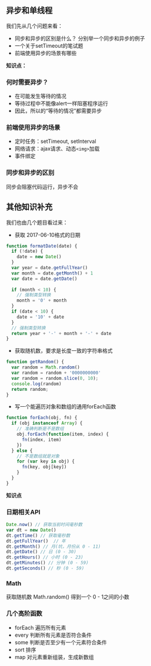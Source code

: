 ## 异步和单线程

我们先从几个问题来看：

* 同步和异步的区别是什么？ 分别举一个同步和异步的例子
* 一个关于setTimeout的笔试题
* 前端使用异步的场景有哪些

**知识点：**

### 何时需要异步？

* 在可能发生等待的情况
* 等待过程中不能像alert一样阻塞程序运行
* 因此，所以的“等待的情况”都需要异步

### 前端使用异步的场景

* 定时任务：setTimeout, setInterval
* 网络请求：ajax请求、动态`<img>`加载
* 事件绑定

### 同步和异步的区别

同步会阻塞代码运行，异步不会

## 其他知识补充

我们也由几个题目看过来：

* 获取 2017-06-10格式的日期

```js
function formatDate(date) {
  if (!date) {
    date = new Date()
  }
  var year = date.getFullYear()
  var month = date.getMonth() + 1
  var date = date.getDate()
  
  if (month < 10) {
    // 强制类型转换
    month = '0' + month
  }
  if (date < 10) {
    date = '10' + date
  }
  // 强制类型转换
  return year + '-' + month + '-' + date
}
```

* 获取随机数，要求是长度一致的字符串格式

```js
function getRandom() {
  var random = Math.random()
  var random = random + '0000000000'
  var random = random.slice(0, 10);
  console.log(random)
  return random;
}
```

* 写一个能遍历对象和数组的通用forEach函数
```js
function forEach(obj, fn) {
  if (obj instanceof Array) {
    // 准确判断是不是数组
    obj.forEach(function(item, index) {
      fn(index, item)
    })
  } else {
    // 不是数组就是对象
    for (var key in obj) {
      fn(key, obj[key])
    }
  }
}
```

**知识点**

### 日期相关API

```js
Date.now() // 获取当前时间毫秒数
var dt = new Date()
dt.getTime() // 获取毫秒数
dt.getFullYear()  // 年
dt.getMonth() // 月(坑，月份从 0 - 11)
dt.getDate() // 日 (0 - 30)
dt.getHours() // 小时 (0 - 23)
dt.getMinutes() // 分钟 (0 - 59)
dt.getSeconds() // 秒 (0 - 59)
```

### Math

获取随机数 Math.random() 得到一个 0 - 1之间的小数

### 几个高阶函数

* forEach 遍历所有元素
* every 判断所有元素是否符合条件
* some 判断是否至少有一个元素符合条件
* sort 排序
* map 对元素重新组装，生成新数组 

